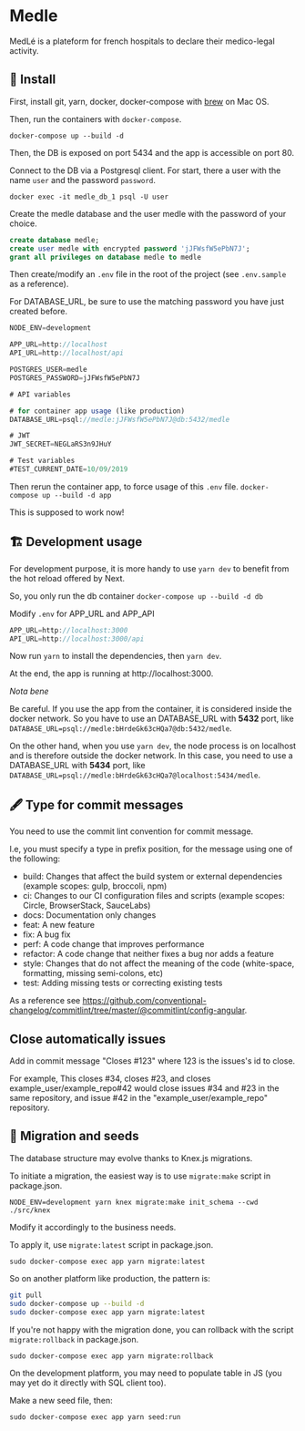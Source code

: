 # Medle

MedLé is a plateform for french hospitals to declare their medico-legal activity.

## 👔 Install

First, install git, yarn, docker, docker-compose with [brew](https://brew.sh/) on Mac OS.

Then, run the containers with `docker-compose`.

`docker-compose up --build -d`

Then, the DB is exposed on port 5434 and the app is accessible on port 80.

Connect to the DB via a Postgresql client. For start, there a user with the name `user` and the password `password`.

`docker exec -it medle_db_1 psql -U user`

Create the medle database and the user medle with the password of your choice.

```sql
create database medle;
create user medle with encrypted password 'jJFWsfW5ePbN7J';
grant all privileges on database medle to medle
```

Then create/modify an `.env` file in the root of the project (see `.env.sample` as a reference).

For DATABASE_URL, be sure to use the matching password you have just created before.

```js
NODE_ENV=development

APP_URL=http://localhost
API_URL=http://localhost/api

POSTGRES_USER=medle
POSTGRES_PASSWORD=jJFWsfW5ePbN7J

# API variables

# for container app usage (like production)
DATABASE_URL=psql://medle:jJFWsfW5ePbN7J@db:5432/medle

# JWT
JWT_SECRET=NEGLaRS3n9JHuY

# Test variables
#TEST_CURRENT_DATE=10/09/2019
```

Then rerun the container app, to force usage of this `.env` file.
`docker-compose up --build -d app`

This is supposed to work now!


## 🏗️ Development usage

For development purpose, it is more handy to use `yarn dev` to benefit from the hot reload offered by Next.

So, you only run the db container
`docker-compose up --build -d db`

Modify `.env` for APP_URL and APP_API
```js
APP_URL=http://localhost:3000
API_URL=http://localhost:3000/api
```

Now run `yarn` to install the dependencies, then `yarn dev`.

At the end, the app is running at http://localhost:3000.

*Nota bene*

Be careful. If you use the app from the container, it is considered inside the docker network.
So you have to use an DATABASE_URL with __5432__ port, like `DATABASE_URL=psql://medle:bHrdeGk63cHQa7@db:5432/medle`.

On the other hand, when you use `yarn dev`, the node process is on localhost and is therefore outside the docker network.
In this case, you need to use a DATABASE_URL with __5434__ port, like `DATABASE_URL=psql://medle:bHrdeGk63cHQa7@localhost:5434/medle`.

## 🖋️ Type for commit messages

You need to use the commit lint convention for commit message.

I.e, you must specify a type in prefix position, for the message using one of the following:

- build: Changes that affect the build system or external dependencies (example scopes: gulp, broccoli, npm)
- ci: Changes to our CI configuration files and scripts (example scopes: Circle, BrowserStack, SauceLabs)
- docs: Documentation only changes
- feat: A new feature
- fix: A bug fix
- perf: A code change that improves performance
- refactor: A code change that neither fixes a bug nor adds a feature
- style: Changes that do not affect the meaning of the code (white-space, formatting, missing semi-colons, etc)
- test: Adding missing tests or correcting existing tests

As a reference see https://github.com/conventional-changelog/commitlint/tree/master/@commitlint/config-angular.

## Close automatically issues

Add in commit message "Closes #123" where 123 is the issues's id to close.

For example, This closes #34, closes #23, and closes example_user/example_repo#42 would close issues #34 and #23 in the same repository, and issue #42 in the "example_user/example_repo" repository.


## 🌱 Migration and seeds

The database structure may evolve thanks to Knex.js migrations.

To initiate a migration, the easiest way is to use `migrate:make` script in package.json.

```shell
NODE_ENV=development yarn knex migrate:make init_schema --cwd ./src/knex
```

Modify it accordingly to the business needs.

To apply it, use `migrate:latest` script in package.json.

`sudo docker-compose exec app yarn migrate:latest`

So on another platform like production, the pattern is:

```sh
git pull
sudo docker-compose up --build -d
sudo docker-compose exec app yarn migrate:latest
```

If you're not happy with the migration done, you can rollback with the script `migrate:rollback` in package.json.

`sudo docker-compose exec app yarn migrate:rollback`

On the development platform, you may need to populate table in JS (you may yet do it directly with SQL client too).

Make a new seed file, then:

`sudo docker-compose exec app yarn seed:run`

